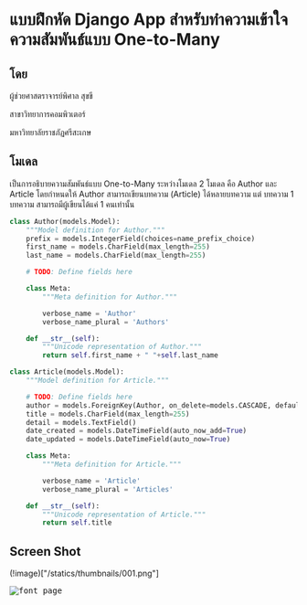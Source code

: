 # แบบฝึกหัด Django App สำหรับทำความเข้าใจความสัมพันธ์แบบ One-to-Many

## โดย

ผู้ช่วยศาสตราจารย์พิศาล สุขขี

สาขาวิทยาการคอมพิวเตอร์

มหาวิทยาลัยราชภัฏศรีสะเกษ

## โมเดล

เป็นการอธิบายความสัมพันธ์แบบ One-to-Many ระหว่างโมเดล 2 โมเดล คือ Author และ Article
โดยกำหนดให้ Author สามารถเขียนบทความ (Article) ได้หลายบทความ แต่
บทความ 1 บทความ สามารถมีผู้เขียนได้แค่ 1 คนเท่านั้น

```python
class Author(models.Model):
    """Model definition for Author."""
    prefix = models.IntegerField(choices=name_prefix_choice)
    first_name = models.CharField(max_length=255)
    last_name = models.CharField(max_length=255)

    # TODO: Define fields here

    class Meta:
        """Meta definition for Author."""

        verbose_name = 'Author'
        verbose_name_plural = 'Authors'

    def __str__(self):
        """Unicode representation of Author."""
        return self.first_name + " "+self.last_name
```

```python
class Article(models.Model):
    """Model definition for Article."""

    # TODO: Define fields here
    author = models.ForeignKey(Author, on_delete=models.CASCADE, default=1)
    title = models.CharField(max_length=255)
    detail = models.TextField()
    date_created = models.DateTimeField(auto_now_add=True)
    date_updated = models.DateTimeField(auto_now=True)

    class Meta:
        """Meta definition for Article."""

        verbose_name = 'Article'
        verbose_name_plural = 'Articles'

    def __str__(self):
        """Unicode representation of Article."""
        return self.title
```

## Screen Shot

(!image)["/statics/thumbnails/001.png"]

<kbd>![font page]("./statics/thumbnails/001.png")</kbd>

